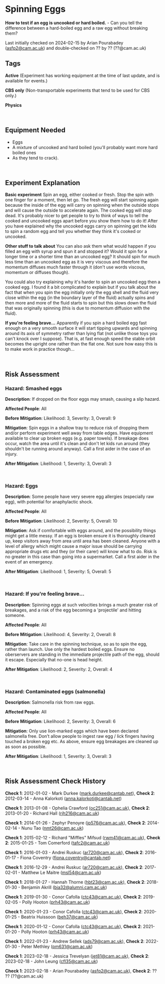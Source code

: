 # Spinning Eggs

**How to test if an egg is uncooked or hard boiled.** - Can you tell the difference between a hard-boiled egg and a raw egg without breaking them?

Last initially checked on 2024-02-15 by Arian Pourabadey (asfp2@cam.ac.uk) and double-checked on ?? by ?? (??@cam.ac.uk)

## Tags
<!--- Start Tags (DO NOT REMOVE THIS COMMENT) --->

**Active** (Experiment has working equipment at the time of last update, and is available for events.)

**CBS only** (Non-transportable experiments that tend to be used for CBS only.)

**Physics**
<!--- End Tags (DO NOT REMOVE THIS COMMENT) --->

<br/>

## Equipment Needed 
- Eggs
- A mixture of uncooked and hard boiled (you'll probably want more hard boiled ones
- As they tend to crack).

<br/>

## Experiment Explanation 

**Basic experiment**
Spin an egg, either cooked or fresh.
Stop the spin with one finger for a moment, then let go.
The fresh egg will start spinning again because the inside of the egg will carry on spinning when the outside stops and will cause the outside to accelerate again. The cooked egg will stop dead.
It's probably nicer to get people to try to think of ways to tell the cooked and uncooked eggs apart before you show them how to do it! After you have explained why the uncooked eggs carry on spinning get the kids to spin a random egg and tell you whether they think it's cooked or uncooked.

**Other stuff to talk about**
You can also ask them what would happen if you filled an egg with syrup and spun it and stopped it? Would it spin for a longer time or a shorter time than an uncooked egg? It should spin for much less time than an uncooked egg as it is very viscous and therefore the momentum diffuses much faster through it (don't use words viscous, momentum or diffuses though).

You could also try explaining why it's harder to spin an uncooked egg then a cooked egg. I found it a bit complicated to explain but if you talk about the fact that when you spin the egg initially only the egg shell and the fluid very close within the egg (in the boundary layer of the fluid) actually spins and then more and more of the fluid starts to spin but this slows down the fluid that was originally spinning (this is due to momentum diffusion with the fluid).

**If you're feeling brave...**
Apparently if you spin a hard boiled egg fast enough on a very smooth surface it will start tipping upwards and spinning around its axis of symmetry rather than lying flat (not unlike those toys you can't knock over I suppose). That is, at fast enough speed the stable orbit becomes the upright one rather than the flat one. Not sure how easy this is to make work in practice though...

<br/>

## Risk Assessment

### **Hazard**: Smashed eggs

**Description**: If dropped on the floor eggs may smash, causing a slip hazard.

**Affected People**: All

**Before Mitigation**: Likelihood: 3, Severity: 3, Overall: 9

**Mitigation**: Spin eggs in a shallow tray to reduce risk of dropping them and/or perform experiment well away from table edges.
Have equipment available to clear up broken eggs (e.g. paper towels).
If breakage does occur, watch the area until it's clean and don't let kids run around (they shouldn't be running around anyway).
Call a first aider in the case of an injury.

**After Mitigation**: Likelihood: 1, Severity: 3, Overall: 3

<br/>

### **Hazard**: Eggs

**Description**: Some people have very severe egg allergies (especially raw egg), with potential for anaphylactic shock.

**Affected People**: All

**Before Mitigation**: Likelihood: 2, Severity: 5, Overall: 10

**Mitigation**: Ask if comfortable with eggs around, and the possibility things might get a little messy.
If an egg is broken ensure it is thoroughly cleared up, keep visitors away from area until area has been cleaned.
Anyone with a level of allergy which might cause a major issue should be carrying appropriate drugs etc and they (or their carer) will know what to do. Risk is no greater in this case than going into a supermarket.
Call a first aider in the event of an emergency.

**After Mitigation**: Likelihood: 1, Severity: 5, Overall: 5

<br/>

### **Hazard**: If you're feeling brave...

**Description**: Spinning eggs at such velocities brings a much greater risk of breakages, and a risk of the egg becoming a 'projectile' and hitting someone.

**Affected People**: All

**Before Mitigation**: Likelihood: 4, Severity: 2, Overall: 8

**Mitigation**: Take care in the spinning technique, so as to spin the egg, rather than launch. Use only the hardest boiled eggs. Ensure no oberservers are standing in the immediate projectile path of the egg, should it escape. Especially that no-one is head height.

**After Mitigation**: Likelihood: 2, Severity: 2, Overall: 4

<br/>

### **Hazard**: Contaminated eggs (salmonella)

**Description**: Salmonella risk from raw eggs.

**Affected People**: All

**Before Mitigation**: Likelihood: 2, Severity: 3, Overall: 6

**Mitigation**: Only use lion-marked eggs which have been declared salmonella free.
Don’t allow people to ingest raw egg / lick fingers having touched a broken egg etc.
As above, ensure egg breakages are cleaned up as soon as possible.

**After Mitigation**: Likelihood: 1, Severity: 3, Overall: 3

<br/>

## Risk Assessment Check History 

**Check 1**: 2012-01-02 - Mark Durkee (mark.durkee@cantab.net), **Check 2**: 2012-03-14 - Anna Kalorkoti (anna.kalorkoti@cantab.net)

**Check 1**: 2013-01-08 - Ophelia Crawford (oc251@cam.ac.uk), **Check 2**: 2013-01-20 - Richard Hall (rjh216@cam.ac.uk)

**Check 1**: 2014-01-26 - Zephyr Penoyre (jp576@cam.ac.uk), **Check 2**: 2014-02-14 - Nunu Tao (nmt26@cam.ac.uk)

**Check 1**: 2015-02-12 - Richard "Miffles" Mifsud (rwm41@cam.ac.uk), **Check 2**: 2015-01-25 - Tom Comerford (tafc2@cam.ac.uk)

**Check 1**: 2016-01-03 - Andrei Ruskuc (ar720@cam.ac.uk), **Check 2**: 2016-01-17 - Fiona Coventry (fiona.coventry@cantab.net)

**Check 1**: 2016-12-29 - Andrei Ruskuc (ar720@cam.ac.uk), **Check 2**: 2017-02-01 - Matthew Le Maitre (msl54@cam.ac.uk)

**Check 1**: 2018-01-27 - Hannah Thorne (hbt23@cam.ac.uk), **Check 2**: 2018-01-30 - Benjamin Akrill (bja32@alumni.cam.ac.uk)

**Check 1**: 2019-01-30 - Conor Cafolla (ctc43@cam.ac.uk), **Check 2**: 2019-02-05 - Polly Hooton (prh43@cam.ac.uk)

**Check 1**: 2020-01-23 - Conor Cafolla (ctc43@cam.ac.uk), **Check 2**: 2020-01-25 - Beatrix Huissoon (beh37@cam.ac.uk)

**Check 1**: 2020-01-12 - Conor Cafolla (ctc43@cam.ac.uk), **Check 2**: 2021-01-20 - Polly Hooton (prh43@cam.ac.uk)

**Check 1**: 2022-01-23 - Andrew Sellek (ads79@cam.ac.uk), **Check 2**: 2022-01-30 - Peter Methley (pm631@cam.ac.uk)

**Check 1**: 2023-02-18 - Jessica Trevelyan (jet81@cam.ac.uk), **Check 2**: 2023-02-18 - John Leung (cfl35@cam.ac.uk)

**Check 1**: 2023-02-18 - Arian Pourabadey (asfp2@cam.ac.uk), **Check 2**: ?? ?? (??@cam.ac.uk)
